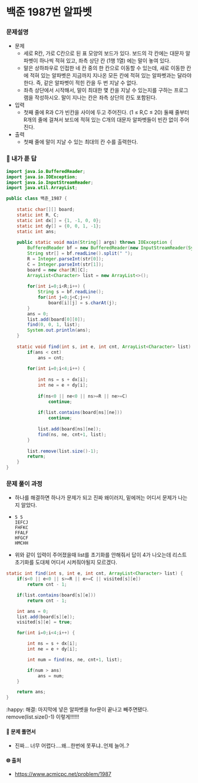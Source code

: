 # 백준 1987번 알파벳

### 문제설명

- 문제
  - 세로 R칸, 가로 C칸으로 된 표 모양의 보드가 있다. 보드의 각 칸에는 대문자 알파벳이 하나씩 적혀 있고, 좌측 상단 칸 (1행 1열) 에는 말이 놓여 있다.
  - 말은 상하좌우로 인접한 네 칸 중의 한 칸으로 이동할 수 있는데, 새로 이동한 칸에 적혀 있는 알파벳은 지금까지 지나온 모든 칸에 적혀 있는 알파벳과는 달라야 한다. 즉, 같은 알파벳이 적힌 칸을 두 번 지날 수 없다.
  - 좌측 상단에서 시작해서, 말이 최대한 몇 칸을 지날 수 있는지를 구하는 프로그램을 작성하시오. 말이 지나는 칸은 좌측 상단의 칸도 포함된다.
- 입력
  - 첫째 줄에 R과 C가 빈칸을 사이에 두고 주어진다. (1 ≤ R,C ≤ 20) 둘째 줄부터 R개의 줄에 걸쳐서 보드에 적혀 있는 C개의 대문자 알파벳들이 빈칸 없이 주어진다.
- 출력
  - 첫째 줄에 말이 지날 수 있는 최대의 칸 수를 출력한다.



### :face_with_thermometer: 내가 푼 답

```java
import java.io.BufferedReader;
import java.io.IOException;
import java.io.InputStreamReader;
import java.util.ArrayList;

public class 백준_1987 {
	
	static char[][] board;
	static int R, C;
	static int dx[] = {1, -1, 0, 0};
	static int dy[] = {0, 0, 1, -1};
	static int ans;
	
	public static void main(String[] args) throws IOException {
		BufferedReader bf = new BufferedReader(new InputStreamReader(System.in));
		String str[] = bf.readLine().split(" ");
		R = Integer.parseInt(str[0]);
		C = Integer.parseInt(str[1]);
		board = new char[R][C];
		ArrayList<Character> list = new ArrayList<>();
		
		for(int i=0;i<R;i++) {
			String s = bf.readLine();
			for(int j=0;j<C;j++)
				board[i][j] = s.charAt(j); 
		}
		ans = 0;
		list.add(board[0][0]);
		find(0, 0, 1, list);
		System.out.println(ans);
	}
	
	static void find(int s, int e, int cnt, ArrayList<Character> list) {
		if(ans < cnt)
			ans = cnt;
		
		for(int i=0;i<4;i++) {
			
			int ns = s + dx[i];
			int ne = e + dy[i];
			
			if(ns<0 || ne<0 || ns>=R || ne>=C)
				continue;
			
			if(list.contains(board[ns][ne]))
				continue;
			
			list.add(board[ns][ne]);
			find(ns, ne, cnt+1, list);
		}
		
		list.remove(list.size()-1);
		return;
	}
}
```



### 문제 풀이 과정

- 하나를 해결하면 하나가 문제가 되고 진짜 왜이러지, 밑에꺼는 어디서 문제가 나는지 알았다. 

- ```
  5 5
  IEFCJ
  FHFKC
  FFALF
  HFGCF
  HMCHH
  ```

- 위와 같이 입력이 주어졌을때 list를 초기화를 안해줘서 답이 4가 나오는데 리스트 초기화를 도대체 어디서 시켜줘야될지 모르겠다.

```java
static int find(int s, int e, int cnt, ArrayList<Character> list) {
    if(s<0 || e<0 || s>=R || e>=C || visited[s][e])
        return cnt - 1;

    if(list.contains(board[s][e]))
        return cnt - 1;

    int ans = 0;
    list.add(board[s][e]);
    visited[s][e] = true;

    for(int i=0;i<4;i++) {

        int ns = s + dx[i];
        int ne = e + dy[i];

        int num = find(ns, ne, cnt+1, list);

        if(num > ans)
            ans = num;
    }

    return ans;
}
```

:happy: 해결: 마지막에 넣은 알파벳을 for문이 끝나고 빼주면됐다. remove(list.size()-1) 이렇게!!!!!!



#### :cake: 문제 풀면서

- 진짜... 너무 어렵다....왜...한번에 못푸냐..언제 늘어..?




#### :globe_with_meridians: 출처 

- https://www.acmicpc.net/problem/1987
